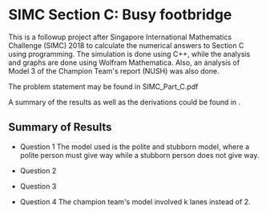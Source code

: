 # SIMC Section C: Busy footbridge
This is a followup project after Singapore International Mathematics Challenge (SIMC) 2018 to calculate the numerical answers to Section C using programming.
The simulation is done using C++, while the analysis and graphs are done using Wolfram Mathematica.
Also, an analysis of Model 3 of the Champion Team's report (NUSH) was also done.

The problem statement may be found in SIMC_Part_C.pdf

A summary of the results as well as the derivations could be found in <insert file name>.

## Summary of Results
- Question 1
The model used is the polite and stubborn model, where a polite person must give way while a stubborn person does not give way.

- Question 2

- Question 3

- Question 4
The champion team's model involved k lanes instead of 2. 